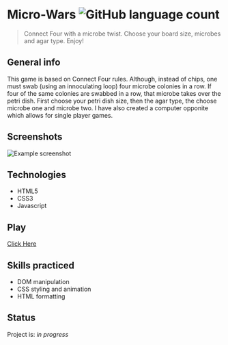 




# Micro-Wars ![GitHub language count](https://img.shields.io/github/languages/count/nathanielazevedo/microwars)
> Connect Four with a microbe twist. Choose your board size, microbes and agar type. Enjoy!


## General info
This game is based on Connect Four rules. Although, instead of chips, one must swab (using an innoculating loop) four microbe colonies in a row. If four of the same colonies are swabbed in a row, that microbe takes over the petri dish. First choose your petri dish size, then the agar type, the choose microbe one and microbe two. I have also created a computer opponite which allows for single player games.

## Screenshots
![Example screenshot](https://github.com/nathanielazevedo/microwars/blob/master/microwarsscreenshot.png)

## Technologies
* HTML5
* CSS3
* Javascript

## Play
[Click Here](https://nathanielazevedo.github.io/microwars)


## Skills practiced
* DOM manipulation
* CSS styling and animation
* HTML formatting

## Status
Project is: _in progress_


